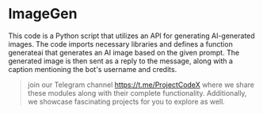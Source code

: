 # ImageGen

This code is a Python script that utilizes an API for generating AI-generated images. The code imports necessary libraries and defines a function generateai that generates an AI image based on the given prompt. The generated image is then sent as a reply to the message, along with a caption mentioning the bot's username and credits.

> join our Telegram channel <https://t.me/ProjectCodeX>
where we share these modules along with their complete functionality. Additionally, we showcase fascinating projects for you to explore as well.
